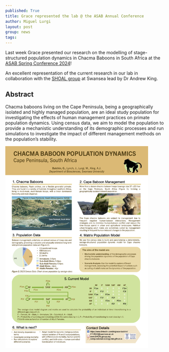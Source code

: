 ```yaml
---
published: True
title: Grace represented the lab @ the ASAB Annual Conference
author: Miguel Lurgi
layout: post
group: news
tags: 
---
```


Last week Grace presented our research on the modelling of stage-structured population dynamics in Chacma Baboons in South Africa at the [ASAB Spring Conference 2024](https://asabspring2024.github.io/)!

An excellent representation of the current research in our lab in collaboration with the [SHOAL group](https://www.shoalgroup.org/) at Swansea lead by Dr Andrew King.

## Abstract
Chacma baboons living on the Cape Peninsula, being a geographically isolated and highly managed population, are an ideal study population for investigating the effects of human management practices on primate population dynamics. Using census data, we aim to model the population to provide a mechanistic understanding of its demographic processes and run simulations to investigate the impact of different management methods on the population’s stability.

 <img src="/static/img/pub/2024_Balchin_poster.png" alt="poster picture" class="img-fluid" width="450">
